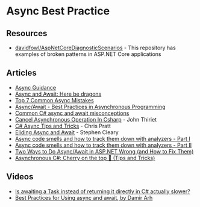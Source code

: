 # Async Best Practice

## Resources
- [davidfowl/AspNetCoreDiagnosticScenarios](https://github.com/davidfowl/AspNetCoreDiagnosticScenarios) - This repository has examples of broken patterns in ASP.NET Core applications

 ## Articles
- [Async Guidance](https://github.com/davidfowl/AspNetCoreDiagnosticScenarios/blob/master/AsyncGuidance.md)
- [Async and Await: Here be dragons](https://gist.github.com/ghuntley/e5b5642ecc4428255e61185bb79856e4)
- [Top 7 Common Async Mistakes](https://hamidmosalla.com/2018/04/21/top-7-common-async-mistakes/)
- [Async/Await - Best Practices in Asynchronous Programming](https://docs.microsoft.com/en-us/archive/msdn-magazine/2013/march/async-await-best-practices-in-asynchronous-programming)
- [Common C# async and await misconceptions](https://saebamini.com/common-async-and-await-misconceptions/)
- [Cancel Asynchronous Operation In Csharp](https://b2n.ir/n06328) - John Thiriet
- [C# Async Tips and Tricks](https://cpratt.co/async-tips-tricks/) - Chris Pratt
- [Eliding Async and Await](https://blog.stephencleary.com/2016/12/eliding-async-await.html) - Stephen Cleary
- [Async code smells and how to track them down with analyzers - Part I](https://cezarypiatek.github.io/post/async-analyzers-p1/)
- [Async code smells and how to track them down with analyzers - Part II](https://cezarypiatek.github.io/post/async-analyzers-p2/)
- [Two Ways to Do Async/Await in ASP.NET Wrong (and How to Fix Them)](https://exceptionnotfound.net/two-ways-to-do-async-await-in-asp-net-wrong-and-how-to-fix-them/)
- [Asynchronous C#: Cherry on the top 🍒 (Tips and Tricks)](https://dev.to/paulafahmy/asynchronous-c-cherry-on-the-top-tips-and-tricks-4eod)
## Videos

- [Is awaiting a Task instead of returning it directly in C# actually slower?](https://www.youtube.com/watch?v=Q2zDatDVnO0)
- [Best Practices for Using async and await, by Damir Arh](https://www.youtube.com/watch?v=4JHwBX_qQE0)
